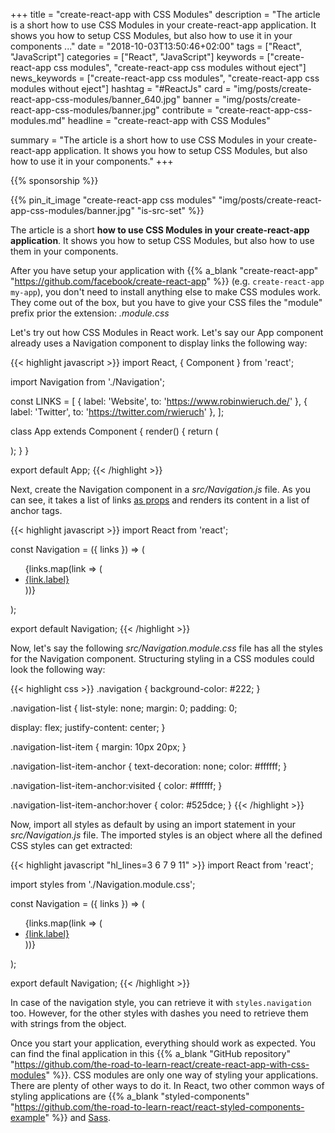 +++
title = "create-react-app with CSS Modules"
description = "The article is a short how to use CSS Modules in your create-react-app application. It shows you how to setup CSS Modules, but also how to use it in your components ..."
date = "2018-10-03T13:50:46+02:00"
tags = ["React", "JavaScript"]
categories = ["React", "JavaScript"]
keywords = ["create-react-app css modules", "create-react-app css modules without eject"]
news_keywords = ["create-react-app css modules", "create-react-app css modules without eject"]
hashtag = "#ReactJs"
card = "img/posts/create-react-app-css-modules/banner_640.jpg"
banner = "img/posts/create-react-app-css-modules/banner.jpg"
contribute = "create-react-app-css-modules.md"
headline = "create-react-app with CSS Modules"

summary = "The article is a short how to use CSS Modules in your create-react-app application. It shows you how to setup CSS Modules, but also how to use it in your components."
+++

{{% sponsorship %}}

{{% pin_it_image "create-react-app css modules" "img/posts/create-react-app-css-modules/banner.jpg" "is-src-set" %}}

The article is a short **how to use CSS Modules in your create-react-app application**. It shows you how to setup CSS Modules, but also how to use them in your components.

After you have setup your application with {{% a_blank "create-react-app" "https://github.com/facebook/create-react-app" %}} (e.g. `create-react-app my-app`), you don't need to install anything else to make CSS modules work. They come out of the box, but you have to give your CSS files the "module" prefix prior the extension: *.module.css*

Let's try out how CSS Modules in React work. Let's say our App component already uses a Navigation component to display links the following way:

{{< highlight javascript >}}
import React, { Component } from 'react';

import Navigation from './Navigation';

const LINKS = [
  { label: 'Website', to: 'https://www.robinwieruch.de/' },
  { label: 'Twitter', to: 'https://twitter.com/rwieruch' },
];

class App extends Component {
  render() {
    return (
      <div>
        <Navigation links={LINKS} />
      </div>
    );
  }
}

export default App;
{{< /highlight >}}

Next, create the Navigation component in a *src/Navigation.js* file. As you can see, it takes a list of links [as props](https://www.robinwieruch.de/react-pass-props-to-component/) and renders its content in a list of anchor tags.

{{< highlight javascript >}}
import React from 'react';

const Navigation = ({ links }) => (
  <div>
    <ul>
      {links.map(link => (
        <li key={link.to}>
          <a href={link.to}>{link.label}</a>
        </li>
      ))}
    </ul>
  </div>
);

export default Navigation;
{{< /highlight >}}

Now, let's say the following *src/Navigation.module.css* file has all the styles for the Navigation component. Structuring styling in a CSS modules could look the following way:

{{< highlight css >}}
.navigation {
  background-color: #222;
}

.navigation-list {
  list-style: none;
  margin: 0;
  padding: 0;

  display: flex;
  justify-content: center;
}

.navigation-list-item {
  margin: 10px 20px;
}

.navigation-list-item-anchor {
  text-decoration: none;
  color: #ffffff;
}

.navigation-list-item-anchor:visited {
  color: #ffffff;
}

.navigation-list-item-anchor:hover {
  color: #525dce;
}
{{< /highlight >}}

Now, import all styles as default by using an import statement in your *src/Navigation.js* file. The imported styles is an object where all the defined CSS styles can get extracted:

{{< highlight javascript "hl_lines=3 6 7 9 11" >}}
import React from 'react';

import styles from './Navigation.module.css';

const Navigation = ({ links }) => (
  <div className={styles['navigation']}>
    <ul className={styles['navigation-list']}>
      {links.map(link => (
        <li key={link.to} className={styles['navigation-list-item']}>
          <a
            className={styles['navigation-list-item-anchor']}
            href={link.to}
          >
            {link.label}
          </a>
        </li>
      ))}
    </ul>
  </div>
);

export default Navigation;
{{< /highlight >}}

In case of the navigation style, you can retrieve it with `styles.navigation` too. However, for the other styles with dashes you need to retrieve them with strings from the object.

Once you start your application, everything should work as expected. You can find the final application in this {{% a_blank "GitHub repository" "https://github.com/the-road-to-learn-react/create-react-app-with-css-modules" %}}. CSS modules are only one way of styling your applications. There are plenty of other ways to do it. In React, two other common ways of styling applications are {{% a_blank "styled-components" "https://github.com/the-road-to-learn-react/react-styled-components-example" %}} and [Sass](https://www.robinwieruch.de/create-react-app-with-sass-support).

